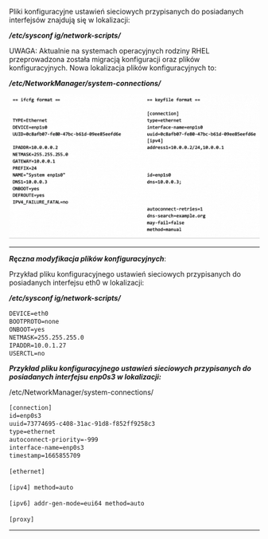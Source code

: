 Pliki konfiguracyjne ustawień sieciowych przypisanych do posiadanych interfejsów znajdują się w lokalizacji:

***/etc/sysconf ig/network-scripts/***

UWAGA: Aktualnie na systemach operacyjnych rodziny RHEL przeprowadzona została migracją konfiguracji oraz plików konfiguracyjnych. Nowa lokalizacja plików konfiguracyjnych to:

***/etc/NetworkManager/system-connections/***

![GNOME](/grafiki/3_6_5_ifcfg_keyfile.png)
___
***Ręczna modyfikacja plików konfiguracyjnych***:

Przykład pliku konfiguracyjnego ustawień sieciowych przypisanych do posiadanych interfejsu eth0 w lokalizacji:

***/etc/sysconf ig/network-scripts/***

```
DEVICE=eth0 
BOOTPROTO=none 
ONBOOT=yes 
NETMASK=255.255.255.0 
IPADDR=10.0.1.27 
USERCTL=no
```

***Przykład pliku konfiguracyjnego ustawień sieciowych przypisanych do posiadanych interfejsu enp0s3 w lokalizacji:***

/etc/NetworkManager/system-connections/

```
[connection]  
id=enp0s3 
uuid=73774695-c408-31ac-91d8-f852ff9258c3 
type=ethernet  
autoconnect-priority=-999 
interface-name=enp0s3 
timestamp=1665855709

[ethernet]

[ipv4] method=auto

[ipv6] addr-gen-mode=eui64 method=auto

[proxy]
```
___


